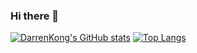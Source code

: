 ### Hi there 👋

<!--
**DarrenKong/DarrenKong** is a ✨ _special_ ✨ repository because its `README.md` (this file) appears on your GitHub profile.

Here are some ideas to get you started:

- 🔭 I’m currently working on ...
- 🌱 I’m currently learning ...
- 👯 I’m looking to collaborate on ...
- 🤔 I’m looking for help with ...
- 💬 Ask me about ...
- 📫 How to reach me: ...
- 😄 Pronouns: ...
- ⚡ Fun fact: ...
-->
[![DarrenKong's GitHub stats](https://github-readme-stats.vercel.app/api?username=DarrenKong&hide=contribs,prs&count_private=true&show_icons=true&theme=radical)](https://github.com/anuraghazra/github-readme-stats) [![Top Langs](https://github-readme-stats.vercel.app/api/top-langs/?username=DarrenKong&layout=compact&theme=radical)](https://github.com/anuraghazra/github-readme-stats)

